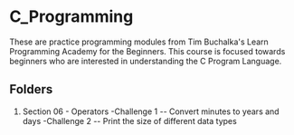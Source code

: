 # C_Programming

These are practice programming modules from Tim Buchalka's Learn Programming Academy for the Beginners. 
This course is focused towards beginners who are interested in understanding the C Program Language.

## Folders

1. Section 06 - Operators
  -Challenge 1 -- Convert minutes to years and days
  -Challenge 2 -- Print the size of different data types
  
